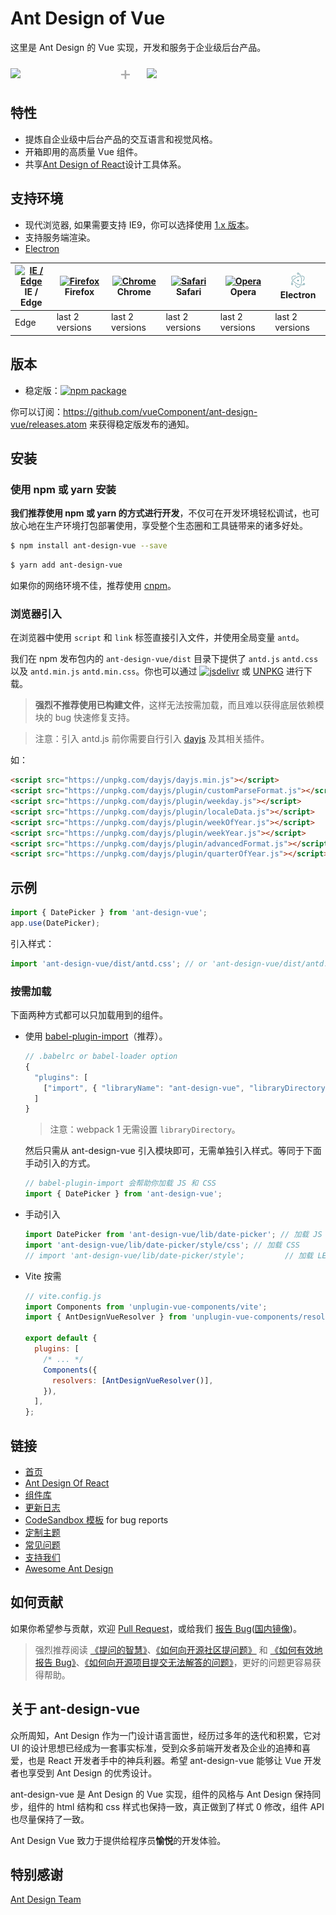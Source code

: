 # Ant Design of Vue

这里是 Ant Design 的 Vue 实现，开发和服务于企业级后台产品。

<div class="pic-plus">
  <img width="150" src="https://gw.alipayobjects.com/zos/rmsportal/KDpgvguMpGfqaHPjicRK.svg" />
  <span>+</span>
  <img width="160" src="https://qn.antdv.com/vue.png" />
</div>

<style>
.pic-plus > * {
  display: inline-block !important;
  vertical-align: middle;
}
.pic-plus span {
  font-size: 30px;
  color: #aaa;
  margin: 0 20px;
}
</style>

## 特性

- 提炼自企业级中后台产品的交互语言和视觉风格。
- 开箱即用的高质量 Vue 组件。
- 共享[Ant Design of React](http://ant-design.gitee.io/docs/spec/introduce-cn)设计工具体系。

## 支持环境

- 现代浏览器, 如果需要支持 IE9，你可以选择使用 [1.x 版本](https://1x.antdv.com/)。
- 支持服务端渲染。
- [Electron](https://electronjs.org/)

| [<img src="https://raw.githubusercontent.com/alrra/browser-logos/master/src/edge/edge_48x48.png" alt="IE / Edge" width="24px" height="24px" />](http://godban.github.io/browsers-support-badges/)<br/>IE / Edge | [<img src="https://raw.githubusercontent.com/alrra/browser-logos/master/src/firefox/firefox_48x48.png" alt="Firefox" width="24px" height="24px" />](http://godban.github.io/browsers-support-badges/)<br/>Firefox | [<img src="https://raw.githubusercontent.com/alrra/browser-logos/master/src/chrome/chrome_48x48.png" alt="Chrome" width="24px" height="24px" />](http://godban.github.io/browsers-support-badges/)<br/>Chrome | [<img src="https://raw.githubusercontent.com/alrra/browser-logos/master/src/safari/safari_48x48.png" alt="Safari" width="24px" height="24px" />](http://godban.github.io/browsers-support-badges/)<br/>Safari | [<img src="https://raw.githubusercontent.com/alrra/browser-logos/master/src/opera/opera_48x48.png" alt="Opera" width="24px" height="24px" />](http://godban.github.io/browsers-support-badges/)<br/>Opera | [<img src="https://raw.githubusercontent.com/alrra/browser-logos/master/src/electron/electron_48x48.png" alt="Electron" width="24px" height="24px" />](http://godban.github.io/browsers-support-badges/)<br/>Electron |
| --- | --- | --- | --- | --- | --- |
| Edge | last 2 versions | last 2 versions | last 2 versions | last 2 versions | last 2 versions |

## 版本

- 稳定版：[![npm package](https://img.shields.io/npm/v/ant-design-vue.svg?style=flat-square)](https://www.npmjs.org/package/ant-design-vue)

你可以订阅：https://github.com/vueComponent/ant-design-vue/releases.atom 来获得稳定版发布的通知。

## 安装

### 使用 npm 或 yarn 安装

**我们推荐使用 npm 或 yarn 的方式进行开发**，不仅可在开发环境轻松调试，也可放心地在生产环境打包部署使用，享受整个生态圈和工具链带来的诸多好处。

```bash
$ npm install ant-design-vue --save
```

```bash
$ yarn add ant-design-vue
```

如果你的网络环境不佳，推荐使用 [cnpm](https://github.com/cnpm/cnpm)。

### 浏览器引入

在浏览器中使用 `script` 和 `link` 标签直接引入文件，并使用全局变量 `antd`。

我们在 npm 发布包内的 `ant-design-vue/dist` 目录下提供了 `antd.js` `antd.css` 以及 `antd.min.js` `antd.min.css`。你也可以通过 [![jsdelivr](https://data.jsdelivr.com/v1/package/npm/ant-design-vue/badge)](https://www.jsdelivr.com/package/npm/ant-design-vue) 或 [UNPKG](https://unpkg.com/ant-design-vue/dist/) 进行下载。

> **强烈不推荐使用已构建文件**，这样无法按需加载，而且难以获得底层依赖模块的 bug 快速修复支持。

> 注意：引入 antd.js 前你需要自行引入 [dayjs](https://day.js.org/) 及其相关插件。

如：

```html
<script src="https://unpkg.com/dayjs/dayjs.min.js"></script>
<script src="https://unpkg.com/dayjs/plugin/customParseFormat.js"></script>
<script src="https://unpkg.com/dayjs/plugin/weekday.js"></script>
<script src="https://unpkg.com/dayjs/plugin/localeData.js"></script>
<script src="https://unpkg.com/dayjs/plugin/weekOfYear.js"></script>
<script src="https://unpkg.com/dayjs/plugin/weekYear.js"></script>
<script src="https://unpkg.com/dayjs/plugin/advancedFormat.js"></script>
<script src="https://unpkg.com/dayjs/plugin/quarterOfYear.js"></script>
```

## 示例

```jsx
import { DatePicker } from 'ant-design-vue';
app.use(DatePicker);
```

引入样式：

```jsx
import 'ant-design-vue/dist/antd.css'; // or 'ant-design-vue/dist/antd.less'
```

### 按需加载

下面两种方式都可以只加载用到的组件。

- 使用 [babel-plugin-import](https://github.com/ant-design/babel-plugin-import)（推荐）。

  ```jsx
  // .babelrc or babel-loader option
  {
    "plugins": [
      ["import", { "libraryName": "ant-design-vue", "libraryDirectory": "es", "style": "css" }] // `style: true` 会加载 less 文件
    ]
  }
  ```

  > 注意：webpack 1 无需设置 `libraryDirectory`。

  然后只需从 ant-design-vue 引入模块即可，无需单独引入样式。等同于下面手动引入的方式。

  ```jsx
  // babel-plugin-import 会帮助你加载 JS 和 CSS
  import { DatePicker } from 'ant-design-vue';
  ```

- 手动引入

  ```jsx
  import DatePicker from 'ant-design-vue/lib/date-picker'; // 加载 JS
  import 'ant-design-vue/lib/date-picker/style/css'; // 加载 CSS
  // import 'ant-design-vue/lib/date-picker/style';         // 加载 LESS
  ```

- Vite 按需

  ```js
  // vite.config.js
  import Components from 'unplugin-vue-components/vite';
  import { AntDesignVueResolver } from 'unplugin-vue-components/resolvers';

  export default {
    plugins: [
      /* ... */
      Components({
        resolvers: [AntDesignVueResolver()],
      }),
    ],
  };
  ```

## 链接

- [首页](https://www.antdv.com/)
- [Ant Design Of React](https://ant.design/)
- [组件库](https://www.antdv.com/components/overview-cn)
- [更新日志](/docs/vue/changelog-cn)
- [CodeSandbox 模板](https://codesandbox.io/s/agitated-franklin-1w72v) for bug reports
- [定制主题](/docs/vue/customize-theme-cn)
- [常见问题](/docs/vue/faq-cn)
- [支持我们](/docs/vue/sponsor-cn)
- [Awesome Ant Design](https://github.com/vueComponent/ant-design-vue-awesome)

## 如何贡献

如果你希望参与贡献，欢迎 [Pull Request](https://github.com/vueComponent/ant-design-vue/pulls)，或给我们 [报告 Bug](https://vuecomponent.github.io/issue-helper/)([国内镜像](http://ant-design-vue.gitee.io/issue-helper/))。

> 强烈推荐阅读 [《提问的智慧》](https://github.com/ryanhanwu/How-To-Ask-Questions-The-Smart-Way)、[《如何向开源社区提问题》](https://github.com/seajs/seajs/issues/545) 和 [《如何有效地报告 Bug》](http://www.chiark.greenend.org.uk/%7Esgtatham/bugs-cn.html)、[《如何向开源项目提交无法解答的问题》](https://zhuanlan.zhihu.com/p/25795393)，更好的问题更容易获得帮助。

## 关于 ant-design-vue

众所周知，Ant Design 作为一门设计语言面世，经历过多年的迭代和积累，它对 UI 的设计思想已经成为一套事实标准，受到众多前端开发者及企业的追捧和喜爱，也是 React 开发者手中的神兵利器。希望 ant-design-vue 能够让 Vue 开发者也享受到 Ant Design 的优秀设计。

ant-design-vue 是 Ant Design 的 Vue 实现，组件的风格与 Ant Design 保持同步，组件的 html 结构和 css 样式也保持一致，真正做到了样式 0 修改，组件 API 也尽量保持了一致。

Ant Design Vue 致力于提供给程序员**愉悦**的开发体验。

## 特别感谢

[Ant Design Team](https://github.com/ant-design/ant-design/blob/master/AUTHORS.txt)
